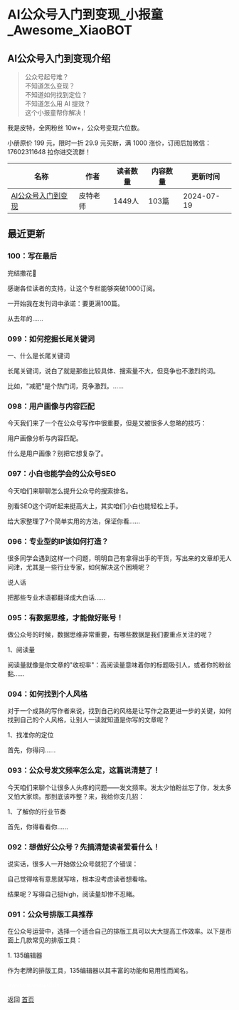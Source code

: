 # AI公众号入门到变现_小报童_Awesome_XiaoBOT

## AI公众号入门到变现介绍
> 公众号起号难？    
不知道怎么变现？    
不知道如何找到定位？    
不知道怎么用 AI 提效？    
这个小报童帮你解决！    
    
我是皮特，全网粉丝 10w+，公众号变现六位数。    
    
小册原价 199 元，限时一折 29.9 元买断，满 1000 涨价，订阅后加微信： 17602311648 拉你进交流群！  
  


|名称|作者|读者数量|内容数量|更新时间|
|---|---|---|---|---|
|[AI公众号入门到变现](https://xiaobot.net/p/Peter007?refer=0b133df9-27dc-423b-8101-639049001c13)|皮特老师|1449人|103篇|2024-07-19|

## 最近更新
### 100：写在最后

完结撒花🎉

感谢各位读者的支持，让这个专栏能够突破1000订阅。

一开始我在发刊词中承诺：要更满100篇。

从去年的......

### 099：如何挖掘长尾关键词

一、什么是长尾关键词

长尾关键词，说白了就是那些比较具体、搜索量不大，但竞争也不激烈的词。

比如，"减肥"是个热门词，竞争激烈。......

### 098：用户画像与内容匹配

今天我们来了一个在公众号写作中很重要，但是又被很多人忽略的技巧：

用户画像分析与内容匹配。

什么是用户画像？别把它想复杂了。

### 097：小白也能学会的公众号SEO

今天咱们来聊聊怎么提升公众号的搜索排名。

别看SEO这个词听起来挺高大上，其实咱们小白也能轻松上手。

给大家整理了7个简单实用的方法，保证你看......

### 096：专业型的IP该如何打造？

很多同学会遇到这样一个问题，明明自己有拿得出手的干货，写出来的文章却无人问津，尤其是一些行业专家，如何解决这个困境呢？

说人话

把那些专业术语都翻译成大白话......

### 095：有数据思维，才能做好账号！

做公众号的时候，数据思维非常重要，有哪些数据是我们要重点关注的呢？

1、阅读量

阅读量就像是你文章的"收视率"：高阅读量意味着你的标题吸引人，或者你的粉丝黏......

### 094：如何找到个人风格

对于一个成熟的写作者来说，找到自己的风格是让写作之路更进一步的关键，如何找到自己的个人风格，让别人一读就知道是你写的文章呢？

1、找准你的定位

首先，你得问......

### 093：公众号发文频率怎么定，这篇说清楚了！

今天咱们来聊个让很多人头疼的问题——发文频率。发太少怕粉丝忘了你，发太多又怕大家烦。那到底该咋整？来，我给你支几招：

1、了解你的行业节奏

首先，你得看看你......

### 092：想做好公众号？先搞清楚读者爱看什么！

说实话，很多人一开始做公众号就犯了个错误：

自己觉得啥有意思就写啥，根本没考虑读者想看啥。

结果呢？写得自己挺high，阅读量却惨不忍睹。

### 091：公众号排版工具推荐

在公众号运营中，选择一个适合自己的排版工具可以大大提高工作效率。以下是市面上几款常见的排版工具：

1\. 135编辑器

作为老牌的排版工具，135编辑器以其丰富的功能和易用性而闻名。


<a href="https://github.com/Reno9527/awesome-xiaobot" style="color: white; text-decoration: none;">awesome-xiaobot</a>

返回 [首页](../README.md)
